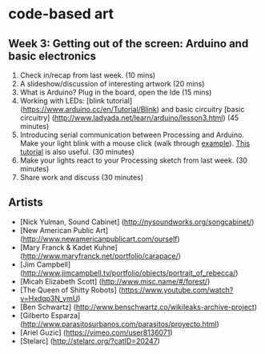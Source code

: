 # code-based art

## Week 3: Getting out of the screen: Arduino and basic electronics

1. Check in/recap from last week. (10 mins)
2. A slideshow/discussion of interesting artwork (20 mins)
3. What is Arduino? Plug in the board, open the Ide (15 mins)
4. Working with LEDs: [blink tutorial] (https://www.arduino.cc/en/Tutorial/Blink) and basic circuitry [basic circuitry] (http://www.ladyada.net/learn/arduino/lesson3.html) (45 minutes)
5. Introducing serial communication between Processing and Arduino. Make your light blink with a mouse click (walk through [example](https://github.com/lizzybrooks/code-based-art/tree/master/week3/examples/processing/Interaction1)). [This tutorial](https://learn.sparkfun.com/tutorials/connecting-arduino-to-processing#to-arduino) is also useful. (30 minutes)
6. Make your lights react to your Processing sketch from last week. (30 minutes)
7. Share work and discuss (30 minutes)


## Artists
* [Nick Yulman, Sound Cabinet] (http://nysoundworks.org/songcabinet/)
* [New American Public Art] (http://www.newamericanpublicart.com/ourself)
* [Mary Franck & Kadet Kuhne] (http://www.maryfranck.net/portfolio/carapace/)
* [Jim Campbell] (http://www.jimcampbell.tv/portfolio/objects/portrait_of_rebecca/)
* [Micah Elizabeth Scott] (http://www.misc.name/#/forest/)
* [The Queen of Shitty Robots] (https://www.youtube.com/watch?v=Hxdqp3N_ymU)
* [Ben Schwartz] (http://www.benschwartz.co/wikileaks-archive-project)
* [Gilberto Esparza] (http://www.parasitosurbanos.com/parasitos/proyecto.html)
* [Ariel Guzic] (https://vimeo.com/user8136071)
* [Stelarc] (http://stelarc.org/?catID=20247)
